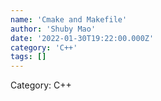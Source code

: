 ```yaml
---
name: 'Cmake and Makefile'
author: 'Shuby Mao'
date: '2022-01-30T19:22:00.000Z'
category: 'C++'
tags: []
---
```


Category: C++